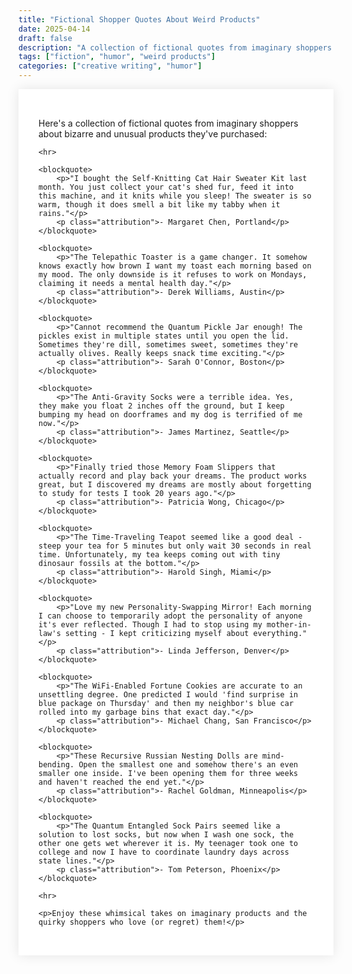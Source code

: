 ```yaml
---
title: "Fictional Shopper Quotes About Weird Products"
date: 2025-04-14
draft: false
description: "A collection of fictional quotes from imaginary shoppers about bizarre and unusual products."
tags: ["fiction", "humor", "weird products"]
categories: ["creative writing", "humor"]
---
```


<style>
.sphere-distortion-wrapper {
    position: relative;
    transform-style: preserve-3d;
    perspective: 1000px;
    animation: sphereDistort 15s ease-in-out infinite;
    padding: 2rem;
    background: rgba(255, 255, 255, 0.9);
    border-radius: 8px;
    box-shadow: 0 0 20px rgba(0, 0, 0, 0.1);
}

@keyframes sphereDistort {
    0%, 100% { 
        transform: translateZ(0) rotateX(0) rotateY(0);
        border-radius: 0;
    }
    25% { 
        transform: translateZ(50px) rotateX(5deg) rotateY(-5deg);
        border-radius: 50px;
    }
    50% { 
        transform: translateZ(0) rotateX(-5deg) rotateY(5deg);
        border-radius: 25px;
    }
    75% { 
        transform: translateZ(25px) rotateX(5deg) rotateY(5deg);
        border-radius: 40px;
    }
}
</style>

<div class="sphere-distortion-wrapper">
    <p>Here's a collection of fictional quotes from imaginary shoppers about bizarre and unusual products they've purchased:</p>

    <hr>

    <blockquote>
        <p>"I bought the Self-Knitting Cat Hair Sweater Kit last month. You just collect your cat's shed fur, feed it into this machine, and it knits while you sleep! The sweater is so warm, though it does smell a bit like my tabby when it rains."</p>
        <p class="attribution">- Margaret Chen, Portland</p>
    </blockquote>

    <blockquote>
        <p>"The Telepathic Toaster is a game changer. It somehow knows exactly how brown I want my toast each morning based on my mood. The only downside is it refuses to work on Mondays, claiming it needs a mental health day."</p>
        <p class="attribution">- Derek Williams, Austin</p>
    </blockquote>

    <blockquote>
        <p>"Cannot recommend the Quantum Pickle Jar enough! The pickles exist in multiple states until you open the lid. Sometimes they're dill, sometimes sweet, sometimes they're actually olives. Really keeps snack time exciting."</p>
        <p class="attribution">- Sarah O'Connor, Boston</p>
    </blockquote>

    <blockquote>
        <p>"The Anti-Gravity Socks were a terrible idea. Yes, they make you float 2 inches off the ground, but I keep bumping my head on doorframes and my dog is terrified of me now."</p>
        <p class="attribution">- James Martinez, Seattle</p>
    </blockquote>

    <blockquote>
        <p>"Finally tried those Memory Foam Slippers that actually record and play back your dreams. The product works great, but I discovered my dreams are mostly about forgetting to study for tests I took 20 years ago."</p>
        <p class="attribution">- Patricia Wong, Chicago</p>
    </blockquote>

    <blockquote>
        <p>"The Time-Traveling Teapot seemed like a good deal - steep your tea for 5 minutes but only wait 30 seconds in real time. Unfortunately, my tea keeps coming out with tiny dinosaur fossils at the bottom."</p>
        <p class="attribution">- Harold Singh, Miami</p>
    </blockquote>

    <blockquote>
        <p>"Love my new Personality-Swapping Mirror! Each morning I can choose to temporarily adopt the personality of anyone it's ever reflected. Though I had to stop using my mother-in-law's setting - I kept criticizing myself about everything."</p>
        <p class="attribution">- Linda Jefferson, Denver</p>
    </blockquote>

    <blockquote>
        <p>"The WiFi-Enabled Fortune Cookies are accurate to an unsettling degree. One predicted I would 'find surprise in blue package on Thursday' and then my neighbor's blue car rolled into my garbage bins that exact day."</p>
        <p class="attribution">- Michael Chang, San Francisco</p>
    </blockquote>

    <blockquote>
        <p>"These Recursive Russian Nesting Dolls are mind-bending. Open the smallest one and somehow there's an even smaller one inside. I've been opening them for three weeks and haven't reached the end yet."</p>
        <p class="attribution">- Rachel Goldman, Minneapolis</p>
    </blockquote>

    <blockquote>
        <p>"The Quantum Entangled Sock Pairs seemed like a solution to lost socks, but now when I wash one sock, the other one gets wet wherever it is. My teenager took one to college and now I have to coordinate laundry days across state lines."</p>
        <p class="attribution">- Tom Peterson, Phoenix</p>
    </blockquote>

    <hr>

    <p>Enjoy these whimsical takes on imaginary products and the quirky shoppers who love (or regret) them!</p>
</div>
